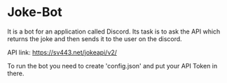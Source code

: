 # Joke-Bot
It is a bot for an application called Discord. Its task is to ask the API which returns the joke and then sends it to the user on the discord.

API link: https://sv443.net/jokeapi/v2/

To run the bot you need to create 'config.json' and put your API Token in there.
